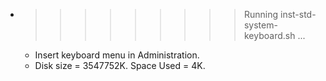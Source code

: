 * >>>>>>>>> Running inst-std-system-keyboard.sh ...
  * Insert keyboard menu in Administration.
  * Disk size = 3547752K. Space Used = 4K.
